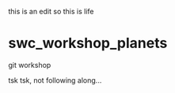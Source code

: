 this is an edit so this is life

# swc_workshop_planets
git workshop 

tsk tsk, not following along...
